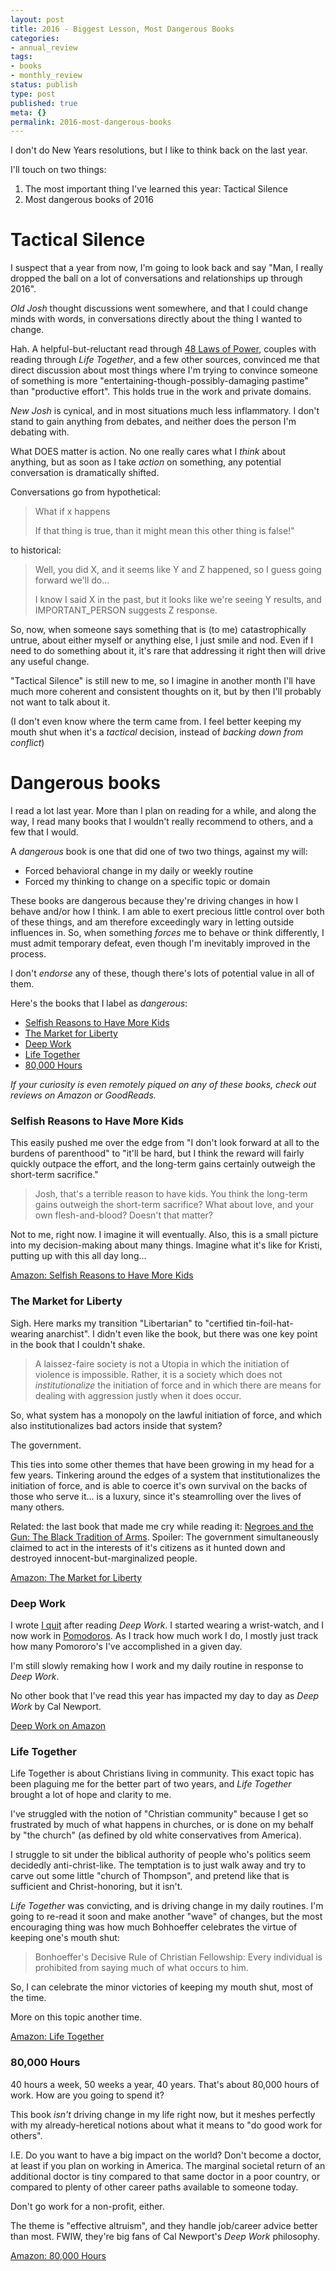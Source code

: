 ```yaml
---
layout: post
title: 2016 - Biggest Lesson, Most Dangerous Books
categories:
- annual_review
tags:
- books
- monthly_review
status: publish
type: post
published: true
meta: {}
permalink: 2016-most-dangerous-books
---
```

I don't do New Years resolutions, but I like to think back on the last year.

I'll touch on two things:

1.  The most important thing I've learned this year: Tactical Silence
2.  Most dangerous books of 2016

# Tactical Silence

I suspect that a year from now, I'm going to look back and say "Man, I really dropped the ball on a lot of conversations and relationships up through 2016".

_Old Josh_ thought discussions went somewhere, and that I could change minds with words, in conversations directly about the thing I wanted to change.

Hah. A helpful-but-reluctant read through [48 Laws of Power](https://www.goodreads.com/book/show/1303.The_48_Laws_of_Power?ac=1&from_search=true), couples with reading through _Life Together_, and a few other sources, convinced me that direct discussion about most things where I'm trying to convince someone of something is more "entertaining-though-possibly-damaging pastime" than "productive effort". This holds true in the work and private domains.

<!--more-->


_New Josh_ is cynical, and in most situations much less inflammatory. I don't stand to gain anything from debates, and neither does the person I'm debating with.

What DOES matter is action. No one really cares what I _think_ about anything, but as soon as I take _action_ on something, any potential conversation is dramatically shifted.

Conversations go from hypothetical:

> What if x happens
>
> If that thing is true, than it might mean this other thing is false!"

to historical:

> Well, you did X, and it seems like Y and Z happened, so I guess going forward we'll do...
>
> I know I said X in the past, but it looks like we're seeing Y results, and IMPORTANT_PERSON suggests Z response.

So, now, when someone says something that is (to me) catastrophically untrue, about either myself or anything else, I just smile and nod. Even if I need to do something about it, it's rare that addressing it right then will drive any useful change.

"Tactical Silence" is still new to me, so I imagine in another month I'll have much more coherent and consistent thoughts on it, but by then I'll probably not want to talk about it.

(I don't even know where the term came from. I feel better keeping my mouth shut when it's a _tactical_ decision, instead of _backing down from conflict_)

# Dangerous books

I read a lot last year. More than I plan on reading for a while, and along the way, I read many books that I wouldn't really recommend to others, and a few that I would.

A _dangerous_ book is one that did one of two two things, against my will:

*   Forced behavioral change in my daily or weekly routine
*   Forced my thinking to change on a specific topic or domain

These books are dangerous because they're driving changes in how I behave and/or how I think. I am able to exert precious little control over both of these things, and am therefore exceedingly wary in letting outside influences in. So, when something _forces_ me to behave or think differently, I must admit temporary defeat, even though I'm inevitably improved in the process.

I don't _endorse_ any of these, though there's lots of potential value in all of them.

Here's the books that I label as _dangerous_:

*   [Selfish Reasons to Have More Kids](https://www.goodreads.com/book/show/10266902-selfish-reasons-to-have-more-kids)
*   [The Market for Liberty](https://www.goodreads.com/book/show/998062.The_Market_for_Liberty)
*   [Deep Work](https://www.goodreads.com/book/show/25744928-deep-work)
*   [Life Together](https://www.goodreads.com/book/show/174845.Life_Together)
*   [80,000 Hours](https://www.goodreads.com/book/show/33229792-80-000-hours)

_If your curiosity is even remotely piqued on any of these books, check out reviews on Amazon or GoodReads._

### Selfish Reasons to Have More Kids

This easily pushed me over the edge from "I don't look forward at all to the burdens of parenthood" to "it'll be hard, but I think the reward will fairly quickly outpace the effort, and the long-term gains certainly outweigh the short-term sacrifice."

> Josh, that's a terrible reason to have kids. You think the long-term gains outweigh the short-term sacrifice? What about love, and your own flesh-and-blood? Doesn't that matter?

Not to me, right now. I imagine it will eventually. Also, this is a small picture into my decision-making about many things. Imagine what it's like for Kristi, putting up with this all day long...

[Amazon: Selfish Reasons to Have More Kids](https://www.amazon.com/dp/B004OA64Q6/ref=dp-kindle-redirect?_encoding=UTF8&btkr=1)

### The Market for Liberty

Sigh. Here marks my transition "Libertarian" to "certified tin-foil-hat-wearing anarchist". I didn't even like the book, but there was one key point in the book that I couldn't shake.

> A laissez-faire society is not a Utopia in which the initiation of violence is impossible. Rather, it is a society which does not _institutionalize_ the initiation of force and in which there are means for dealing with aggression justly when it does occur.

So, what system has a monopoly on the lawful initiation of force, and which also institutionalizes bad actors inside that system?

The government.

This ties into some other themes that have been growing in my head for a few years. Tinkering around the edges of a system that institutionalizes the initiation of force, and is able to coerce it's own survival on the backs of those who serve it... is a luxury, since it's steamrolling over the lives of many others.

Related: the last book that made me cry while reading it: [Negroes and the Gun: The Black Tradition of Arms](https://www.goodreads.com/book/show/17834926-negroes-and-the-gun?ac=1&from_search=true). Spoiler: The government simultaneously claimed to act in the interests of it's citizens as it hunted down and destroyed innocent-but-marginalized people.

[Amazon: The Market for Liberty](https://www.amazon.com/Market-Liberty-Morris-Tannehill-ebook/dp/B007N7JDLA/ref=sr_1_1?s=digital-text&ie=UTF8&qid=1484174882&sr=1-1&keywords=the+market+for+liberty)

### Deep Work

I wrote [I quit](https://josh.works/i-quit) after reading _Deep Work_. I started wearing a wrist-watch, and I now work in [Pomodoros](https://en.wikipedia.org/wiki/Pomodoro_Technique). As I track how much work I do, I mostly just track how many Pomororo's I've accomplished in a given day.

I'm still slowly remaking how I work and my daily routine in response to _Deep Work_.

No other book that I've read this year has impacted my day to day as _Deep Work_ by Cal Newport.

[Deep Work on Amazon](https://www.amazon.com/Deep-Work-Focused-Success-Distracted-ebook/dp/B00X47ZVXM/ref=sr_1_1?s=digital-text&ie=UTF8&qid=1484174924&sr=1-1&keywords=deep+work)

### Life Together

Life Together is about Christians living in community. This exact topic has been plaguing me for the better part of two years, and _Life Together_ brought a lot of hope and clarity to me.

I've struggled with the notion of "Christian community" because I get so frustrated by much of what happens in churches, or is done on my behalf by "the church" (as defined by old white conservatives from America).

I struggle to sit under the biblical authority of people who's politics seem decidedly anti-christ-like. The temptation is to just walk away and try to carve out some little "church of Thompson", and pretend like that is sufficient and Christ-honoring, but it isn't.

_Life Together_ was convicting, and is driving change in my daily routines. I'm going to re-read it soon and make another "wave" of changes, but the most encouraging thing was how much Bohhoeffer celebrates the virtue of keeping one's mouth shut:

> Bonhoeffer's Decisive Rule of Christian Fellowship: Every individual is prohibited from saying much of what occurs to him.

So, I can celebrate the minor victories of keeping my mouth shut, most of the time.

More on this topic another time.

[Amazon: Life Together](https://www.amazon.com/Life-Together-Dietrich-Bonhoeffer-ebook/dp/B005MJ2RPK/ref=sr_1_1?s=digital-text&ie=UTF8&qid=1484175478&sr=1-1&keywords=life+together)

### 80,000 Hours

40 hours a week, 50 weeks a year, 40 years. That's about 80,000 hours of work. How are you going to spend it?

This book _isn't_ driving change in my life right now, but it meshes perfectly with my already-heretical notions about what it means to "do good work for others".

I.E. Do you want to have a big impact on the world? Don't become a doctor, at least if you plan on working in America. The marginal societal return of an additional doctor is tiny compared to that same doctor in a poor country, or compared to plenty of other career paths available to someone today.

Don't go work for a non-profit, either.

The theme is "effective altruism", and they handle job/career advice better than most. FWIW, they're big fans of Cal Newport's _Deep Work_ philosophy.

[Amazon: 80,000 Hours](https://www.amazon.com/80-000-Hours-fulfilling-career-ebook/dp/B01M70QISP/ref=sr_1_1?s=digital-text&ie=UTF8&qid=1484175534&sr=1-1&keywords=80000+hours)
